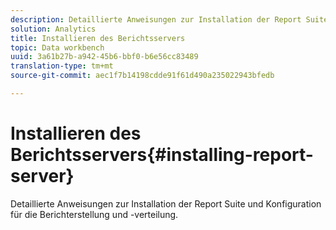 ```yaml
---
description: Detaillierte Anweisungen zur Installation der Report Suite und Konfiguration für die Berichterstellung und -verteilung.
solution: Analytics
title: Installieren des Berichtsservers
topic: Data workbench
uuid: 3a61b27b-a942-45b6-bbf0-b6e56cc83489
translation-type: tm+mt
source-git-commit: aec1f7b14198cdde91f61d490a235022943bfedb

---
```



# Installieren des Berichtsservers{#installing-report-server}

Detaillierte Anweisungen zur Installation der Report Suite und Konfiguration für die Berichterstellung und -verteilung.

